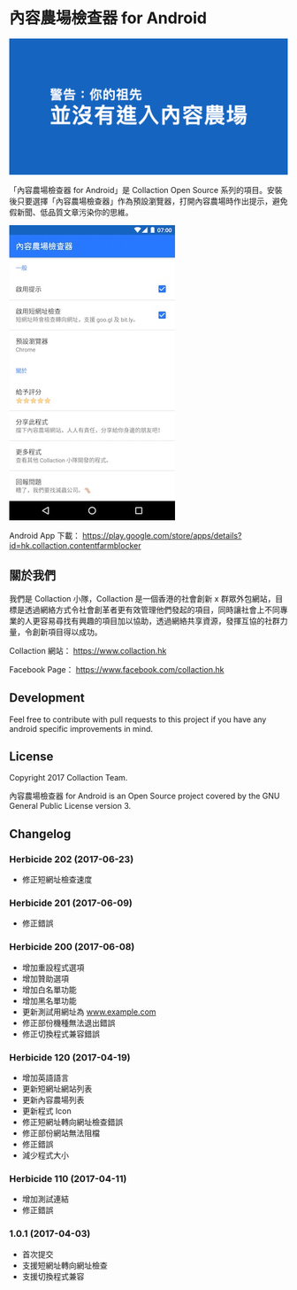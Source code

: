 # 內容農場檢查器 for Android

![alt](https://raw.githubusercontent.com/collaction/ContentFarmBlockerAndroid/master/google-cover.png)

「內容農場檢查器 for Android」是 Collaction Open Source 系列的項目。安裝後只要選擇「內容農場檢查器」作為預設瀏覽器，打開內容農場時作出提示，避免假新聞、低品質文章污染你的思維。

![alt](https://raw.githubusercontent.com/collaction/ContentFarmBlockerAndroid/master/Screen001.jpg)

Android App 下載：
https://play.google.com/store/apps/details?id=hk.collaction.contentfarmblocker

## 關於我們

我們是 Collaction 小隊，Collaction 是一個香港的社會創新 x 群眾外包網站，目標是透過網絡方式令社會創革者更有效管理他們發起的項目，同時讓社會上不同專業的人更容易尋找有興趣的項目加以協助，透過網絡共享資源，發揮互協的社群力量，令創新項目得以成功。

Collaction 網站：
https://www.collaction.hk

Facebook Page：
https://www.facebook.com/collaction.hk

## Development
Feel free to contribute with pull requests to this project if you have any android specific improvements in mind.

## License
Copyright 2017 Collaction Team. 

內容農場檢查器 for Android is an Open Source project covered by the GNU General Public License version 3.

## Changelog

### Herbicide 202 (2017-06-23)
* 修正短網址檢查速度

### Herbicide 201 (2017-06-09)
* 修正錯誤

### Herbicide 200 (2017-06-08)
* 增加重設程式選項
* 增加贊助選項
* 增加白名單功能
* 增加黑名單功能
* 更新測試用網址為 www.example.com
* 修正部份機種無法退出錯誤
* 修正切換程式兼容錯誤

### Herbicide 120 (2017-04-19)
* 增加英語語言
* 更新短網址網站列表
* 更新內容農場列表
* 更新程式 Icon
* 修正短網址轉向網址檢查錯誤
* 修正部份網站無法阻檔
* 修正錯誤
* 減少程式大小

### Herbicide 110 (2017-04-11)
* 增加測試連結
* 修正錯誤

### 1.0.1 (2017-04-03)
* 首次提交
* 支援短網址轉向網址檢查
* 支援切換程式兼容